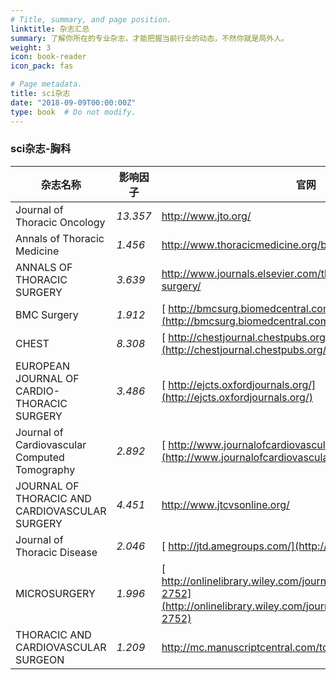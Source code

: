 ```yaml
---
# Title, summary, and page position.
linktitle: 杂志汇总
summary: 了解你所在的专业杂志，才能把握当前行业的动态，不然你就是局外人。
weight: 3
icon: book-reader
icon_pack: fas  

# Page metadata.
title: sci杂志
date: "2018-09-09T00:00:00Z"
type: book  # Do not modify.
---
```


### sci杂志-胸科

| 杂志名称                                       | 影响因子 | 官网                                                         |
| ---------------------------------------------- | -------- | ------------------------------------------------------------ |
| Journal of Thoracic Oncology                   | *13.357* | http://www.jto.org/                                          |
| Annals of Thoracic Medicine                    | *1.456*  | http://www.thoracicmedicine.org/backissues.asp               |
| ANNALS OF THORACIC SURGERY                     | *3.639*  | http://www.journals.elsevier.com/the-annals-of-thoracic-surgery/ |
| BMC Surgery                                    | *1.912*  | [ http://bmcsurg.biomedcentral.com/](http://bmcsurg.biomedcentral.com/) |
| CHEST                                          | *8.308*  | [ http://chestjournal.chestpubs.org/](http://chestjournal.chestpubs.org/) |
| EUROPEAN JOURNAL OF CARDIO-THORACIC SURGERY    | *3.486*  | [ http://ejcts.oxfordjournals.org/](http://ejcts.oxfordjournals.org/) |
| Journal of Cardiovascular Computed Tomography  | *2.892*  | [ http://www.journalofcardiovascularct.com/](http://www.journalofcardiovascularct.com/) |
| JOURNAL OF THORACIC AND CARDIOVASCULAR SURGERY | *4.451*  | http://www.jtcvsonline.org/                                  |
| Journal of Thoracic Disease                    | *2.046*  | [ http://jtd.amegroups.com/](http://jtd.amegroups.com/)      |
| MICROSURGERY                                   | *1.996*  | [ http://onlinelibrary.wiley.com/journal/10.1002/(ISSN)1098-2752](http://onlinelibrary.wiley.com/journal/10.1002/(ISSN)1098-2752) |
| THORACIC AND CARDIOVASCULAR SURGEON            | *1.209*  | http://mc.manuscriptcentral.com/tcsurgeon                    |

